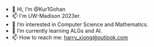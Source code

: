 - 👋 Hi, I’m @Kur1Gohan
- 📫 I'm UW-Madison 2023er.
- 👀 I’m interested in Computer Science and Mathematics.
- 🌱 I’m currently learning ALGs and AI.
- 📫 How to reach me: harry_xiong@outlook.com

<!---
Kur1Gohan/Kur1Gohan is a ✨ special ✨ repository because its `README.md` (this file) appears on your GitHub profile.
You can click the Preview link to take a look at your changes.
--->
